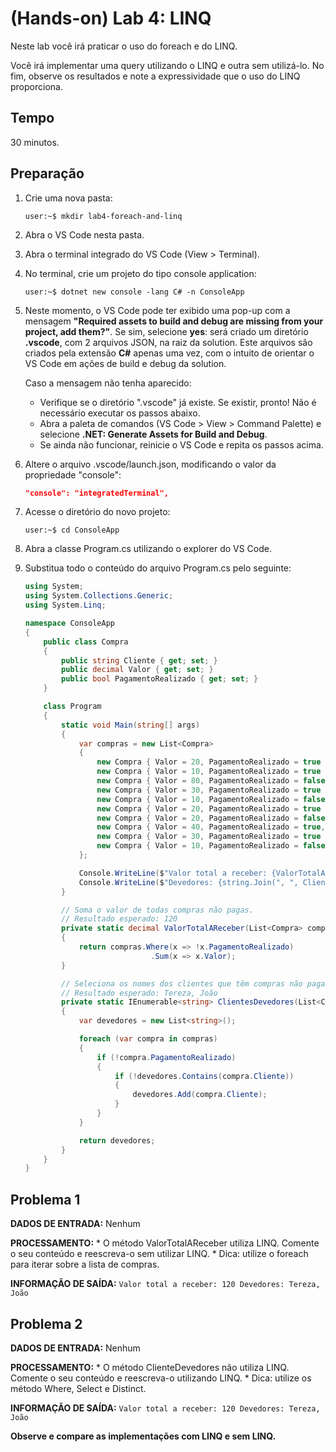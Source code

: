 # (Hands-on) Lab 4: LINQ

Neste lab você irá praticar o uso do foreach e do LINQ.

Você irá implementar uma query utilizando o LINQ e outra sem utilizá-lo. No fim, observe os resultados e note a expressividade que o uso do LINQ proporciona.

## Tempo

30 minutos.

## Preparação

1. Crie uma nova pasta:
    ```console
    user:~$ mkdir lab4-foreach-and-linq
    ```

2. Abra o VS Code nesta pasta.

3. Abra o terminal integrado do VS Code (View > Terminal).

4. No terminal, crie um projeto do tipo console application:
    ```console
    user:~$ dotnet new console -lang C# -n ConsoleApp
    ```

5. Neste momento, o VS Code pode ter exibido uma pop-up com a mensagem **"Required assets to build and debug are missing from your project, add them?"**. Se sim, selecione **yes**: será criado um diretório **.vscode**, com 2 arquivos JSON, na raiz da solution. Este arquivos são criados pela extensão **C#** apenas uma vez, com o intuito de orientar o VS Code em ações de build e debug da solution.

    Caso a mensagem não tenha aparecido:
    * Verifique se o diretório ".vscode" já existe. Se existir, pronto! Não é necessário executar os passos abaixo.
    * Abra a paleta de comandos (VS Code > View > Command Palette) e selecione **.NET: Generate Assets for Build and Debug**.
    * Se ainda não funcionar, reinicie o VS Code e repita os passos acima.

6. Altere o arquivo .vscode/launch.json, modificando o valor da propriedade "console":
    ```json
    "console": "integratedTerminal",
    ```

7. Acesse o diretório do novo projeto:
    ```console
    user:~$ cd ConsoleApp
    ```

8. Abra a classe Program.cs utilizando o explorer do VS Code.

9. Substitua todo o conteúdo do arquivo Program.cs pelo seguinte:
    ```csharp
    using System;
    using System.Collections.Generic;
    using System.Linq;

    namespace ConsoleApp
    {
        public class Compra
        {
            public string Cliente { get; set; }
            public decimal Valor { get; set; }
            public bool PagamentoRealizado { get; set; }
        }

        class Program
        {
            static void Main(string[] args)
            {
                var compras = new List<Compra>
                {
                    new Compra { Valor = 20, PagamentoRealizado = true , Cliente = "João" },
                    new Compra { Valor = 10, PagamentoRealizado = true , Cliente = "Maria" },
                    new Compra { Valor = 80, PagamentoRealizado = false, Cliente = "Tereza" },
                    new Compra { Valor = 30, PagamentoRealizado = true , Cliente = "José" },
                    new Compra { Valor = 10, PagamentoRealizado = false, Cliente = "João" },
                    new Compra { Valor = 20, PagamentoRealizado = true , Cliente = "João" },
                    new Compra { Valor = 20, PagamentoRealizado = false, Cliente = "Tereza" },
                    new Compra { Valor = 40, PagamentoRealizado = true, Cliente = "Maria" },
                    new Compra { Valor = 30, PagamentoRealizado = true , Cliente = "João" },
                    new Compra { Valor = 10, PagamentoRealizado = false, Cliente = "Tereza" }
                };

                Console.WriteLine($"Valor total a receber: {ValorTotalAReceber(compras)}");
                Console.WriteLine($"Devedores: {string.Join(", ", ClientesDevedores(compras))}");
            }

            // Soma o valor de todas compras não pagas.
            // Resultado esperado: 120
            private static decimal ValorTotalAReceber(List<Compra> compras)
            {
                return compras.Where(x => !x.PagamentoRealizado)
                                .Sum(x => x.Valor);
            }

            // Seleciona os nomes dos clientes que têm compras não pagas.
            // Resultado esperado: Tereza, João
            private static IEnumerable<string> ClientesDevedores(List<Compra> compras)
            {
                var devedores = new List<string>();

                foreach (var compra in compras)
                {
                    if (!compra.PagamentoRealizado)
                    {
                        if (!devedores.Contains(compra.Cliente))
                        {
                            devedores.Add(compra.Cliente);
                        }
                    }
                }

                return devedores;
            }
        }
    }
    ```

## Problema 1

**DADOS DE ENTRADA:** Nenhum

**PROCESSAMENTO:**
    * O método ValorTotalAReceber utiliza LINQ. Comente o seu conteúdo e reescreva-o sem utilizar LINQ.
    * Dica: utilize o foreach para iterar sobre a lista de compras.

**INFORMAÇÃO DE SAÍDA:**
    ```
    Valor total a receber: 120
    Devedores: Tereza, João
    ```

## Problema 2

**DADOS DE ENTRADA:** Nenhum

**PROCESSAMENTO:**
    * O método ClienteDevedores não utiliza LINQ. Comente o seu conteúdo e reescreva-o utilizando LINQ.
    * Dica: utilize os método Where, Select e Distinct.

**INFORMAÇÃO DE SAÍDA:**
    ```
    Valor total a receber: 120
    Devedores: Tereza, João
    ```

**Observe e compare as implementações com LINQ e sem LINQ.**